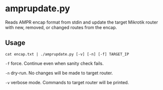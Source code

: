amprupdate.py
=============

Reads AMPR encap format from stdin and update the target Mikrotik router with
new, removed, or changed routes from the encap.

Usage
-----

	cat encap.txt | ./amprupdate.py [-v] [-n] [-f] TARGET_IP

`-f` force. Continue even when sanity check fails.

`-n` dry-run. No changes will be made to target router.

`-v` verbose mode. Commands to target router will be printed.